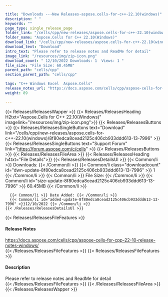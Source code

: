 ```yaml
---

title: "Downloads ---New Releases-aspose.cells-for-c++-22.10(windows)"
description: " "
keywords: ""
page_type: single_release_page
folder_link: "/cells/cpp/new-releases/aspose.cells-for-c++-22.10(windows)/"
folder_name: "Aspose.Cells for C++ 22.10(Windows)"
download_link: "/cells/cpp/new-releases/aspose.cells-for-c++-22.10(windows)/8f80edca8cead2125c406cb933ddd613-13-7996"
download_text: "Download"
intro_text: "Please refer to release notes and ReadMe for detail"
image_link: "/resources/img/zip-icon.png"
download_count: " 12/10/2022 Downloads: 1  Views: 1 "
file_size: "File Size: 60.45MB"
parent_path: "cells/cpp"
section_parent_path: "cells/cpp"

tags: "C++ Windows Excel  Aspose.Cells"
release_notes_url: "https://docs.aspose.com/cells/cpp/aspose-cells-for-cpp-22-10-release-notes-windows/"
weight: 89

---
```


{{< Releases/ReleasesWapper >}}
  {{< Releases/ReleasesHeading H2txt="Aspose.Cells for C++ 22.10(Windows)" imagelink="/resources/img/zip-icon.png">}}
  {{< Releases/ReleasesButtons >}}
    {{< Releases/ReleasesSingleButtons text="Download" link="/cells/cpp/new-releases/aspose.cells-for-c++-22.10(windows)/8f80edca8cead2125c406cb933ddd613-13-7996" >}}
    {{< Releases/ReleasesSingleButtons text="Support Forum" link="https://forum.aspose.com/c/cells" >}}
  {{< Releases/ReleasesButtons >}}
  {{< Releases/ReleasesFileArea >}}
    {{< Releases/ReleasesHeading h4txt="File Details">}}
    {{< Releases/ReleasesDetailsUl >}}
      {{< Common/li >}} Downloads: {{< /Common/li >}}
      {{< Common/li class="downloadcount" id="dwn-update-8f80edca8cead2125c406cb933ddd613-13-7996" >}} 1 {{< /Common/li >}}
      {{< Common/li >}} File Size: {{< /Common/li >}}
      {{< Common/li id="size-update-8f80edca8cead2125c406cb933ddd613-13-7996" >}} 60.45MB {{< /Common/li >}}

      {{< Common/li >}} Date Added: {{< /Common/li >}}
      {{< Common/li id="added-update-8f80edca8cead2125c406cb933ddd613-13-7996" >}}12/10/2022 {{< /Common/li >}}
    {{< /Releases/ReleasesDetailsUl >}}

  {{< Releases/ReleasesFileFeatures >}}
      <h4>Release Notes</h4><div><a href='https://docs.aspose.com/cells/cpp/aspose-cells-for-cpp-22-10-release-notes-windows/'>https://docs.aspose.com/cells/cpp/aspose-cells-for-cpp-22-10-release-notes-windows/</a></div>
  {{< /Releases/ReleasesFileFeatures >}}
  {{< Releases/ReleasesFileFeatures >}}
      <h4>Description</h4><div class="HTMLDescription">Please refer to release notes and ReadMe for detail</div>
  {{< /Releases/ReleasesFileFeatures >}}
 {{< /Releases/ReleasesFileArea >}}
{{< /Releases/ReleasesWapper >}}


